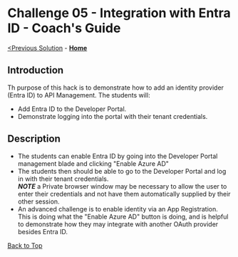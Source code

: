 # Challenge 05 - Integration with Entra ID - Coach's Guide

[<Previous Solution](./Solution-03.md) - **[Home](./README.md)**

## Introduction

Th purpose of this hack is to demonstrate how to add an identity provider (Entra ID) to API Management. The students will:

- Add Entra ID to the Developer Portal.
- Demonstrate logging into the portal with their tenant credentials.

## Description

- The students can enable Entra ID by going into the Developer Portal management blade and clicking "Enable Azure AD"
- The students then should be able to go to the Developer Portal and log in with their tenant credentials.  
**_NOTE_** a Private browser window may be necessary to allow the user to enter their credentials and not have them automatically supplied by their other session.
- An advanced challenge is to enable identity via an App Registration. This is doing what the "Enable Azure AD" button is doing, and is helpful to demonstrate how they may integrate with another OAuth provider besides Entra ID.

[Back to Top](#challenge-05---integration-with-entra-id---coachs-guide)
